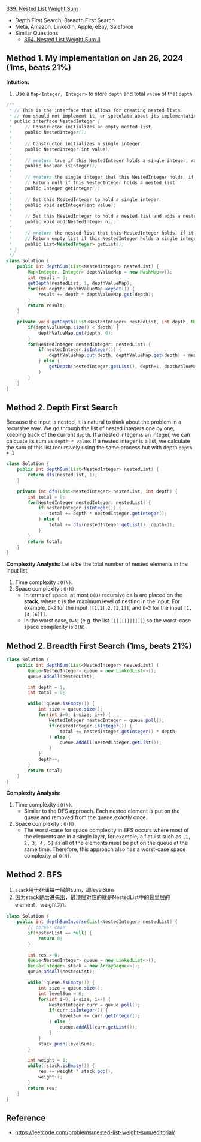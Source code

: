 [339. Nested List Weight Sum](https://leetcode.com/problems/nested-list-weight-sum/description/)

* Depth First Search, Breadth First Search
* Meta, Amazon, LinkedIn, Apple, eBay, Saleforce
* Similar Questions
    * [364. Nested List Weight Sum II](https://leetcode.com/problems/nested-list-weight-sum-ii/description/)


## Method 1. My implementation on Jan 26, 2024 (1ms, beats 21%)
**Intuition:**
1. Use a `Map<Integer, Integer>` to store `depth` and total `value` of that `depth`

```Java
/**
 * // This is the interface that allows for creating nested lists.
 * // You should not implement it, or speculate about its implementation
 * public interface NestedInteger {
 *     // Constructor initializes an empty nested list.
 *     public NestedInteger();
 *
 *     // Constructor initializes a single integer.
 *     public NestedInteger(int value);
 *
 *     // @return true if this NestedInteger holds a single integer, rather than a nested list.
 *     public boolean isInteger();
 *
 *     // @return the single integer that this NestedInteger holds, if it holds a single integer
 *     // Return null if this NestedInteger holds a nested list
 *     public Integer getInteger();
 *
 *     // Set this NestedInteger to hold a single integer.
 *     public void setInteger(int value);
 *
 *     // Set this NestedInteger to hold a nested list and adds a nested integer to it.
 *     public void add(NestedInteger ni);
 *
 *     // @return the nested list that this NestedInteger holds, if it holds a nested list
 *     // Return empty list if this NestedInteger holds a single integer
 *     public List<NestedInteger> getList();
 * }
 */
class Solution {
    public int depthSum(List<NestedInteger> nestedList) {
        Map<Integer, Integer> depthValueMap = new HashMap<>();
        int result = 0;
        getDepth(nestedList, 1, depthValueMap);
        for(int depth: depthValueMap.keySet()) {
            result += depth * depthValueMap.get(depth);
        }
        return result;
    }

    private void getDepth(List<NestedInteger> nestedList, int depth, Map<Integer, Integer> depthValueMap) {
        if(depthValueMap.size() < depth) {
            depthValueMap.put(depth, 0);
        }
        for(NestedInteger nestedInteger: nestedList) {
            if(nestedInteger.isInteger()) {
                depthValueMap.put(depth, depthValueMap.get(depth) + nestedInteger.getInteger());
            } else {
                getDepth(nestedInteger.getList(), depth+1, depthValueMap);
            }
        }
    }
}
```


## Method 2. Depth First Search
Because the input is nested, it is natural to think about the problem in a recursive way.
We go through the list of nested integers one by one, keeping track of the current `depth`. 
If a nested integer is an integer, we can calcuate its sum as `depth * value`. 
If a nested integer is a list, we calculate the sum of this list recursively using the same process but with depth `depth + 1`
```Java
class Solution {
    public int depthSum(List<NestedInteger> nestedList) {
        return dfs(nestedList, 1);
    }

    private int dfs(List<NestedInteger> nestedList, int depth) {
        int total = 0;
        for(NestedInteger nestedInteger: nestedList) {
            if(nestedInteger.isInteger()) {
                total += depth * nestedInteger.getInteger();
            } else {
                total += dfs(nestedInteger.getList(), depth+1);
            }
        }
        return total;
    }
}
```
**Complexity Analysis:**
Let `N` be the total number of nested elements in the input list
1. Time complexity : `O(N)`.
2. Space complexity : `O(N)`.
    * In terms of space, at most `O(D)` recursive calls are placed on the **stack**, where `D` is the maximum level of nesting in the input. For example, `D=2` for the input `[[1,1],2,[1,1]]`, and `D=3` for the input `[1,[4,[6]]]`.
    * In the worst case, `D=N`, (e.g. the list `[[[[[[]]]]]]`) so the worst-case space complexity is `O(N)`.


## Method 2. Breadth First Search (1ms, beats 21%)
```Java
class Solution {
    public int depthSum(List<NestedInteger> nestedList) {
        Queue<NestedInteger> queue = new LinkedList<>();
        queue.addAll(nestedList);

        int depth = 1;
        int total = 0;

        while(!queue.isEmpty()) {
            int size = queue.size();
            for(int i=0; i<size; i++) {
                NestedInteger nestedInteger = queue.poll();
                if(nestedInteger.isInteger()) {
                    total += nestedInteger.getInteger() * depth;
                } else {
                    queue.addAll(nestedInteger.getList());
                }
            }
            depth++;
        }
        return total;
    }
}
```
**Complexity Analysis:**
1. Time complexity : `O(N)`.
    * Similar to the DFS approach. Each nested element is put on the queue and removed from the queue exactly once.
2. Space complexity : `O(N)`.
    * The worst-case for space complexity in BFS occurs where most of the elements are in a single layer, for example, a flat list such as `[1, 2, 3, 4, 5]` as all of the elements must be put on the queue at the same time. Therefore, this approach also has a worst-case space complexity of `O(N)`.


## Method 2. BFS
1. `stack`用于存储每一层的sum，即levelSum
2. 因为stack是后进先出，最顶层对应的就是NestedList中的最里层的element，weight为1。
```java
class Solution {
    public int depthSumInverse(List<NestedInteger> nestedList) {
        // corner case
        if(nestedList == null) {
            return 0;
        }

        int res = 0;
        Queue<NestedInteger> queue = new LinkedList<>();
        Deque<Integer> stack = new ArrayDeque<>();
        queue.addAll(nestedList);

        while(!queue.isEmpty()) {
            int size = queue.size();
            int levelSum = 0;
            for(int i=0; i<size; i++) {
                NestedInteger curr = queue.poll();
                if(curr.isInteger()) {
                    levelSum += curr.getInteger();
                } else {
                    queue.addAll(curr.getList());
                }
            }
            stack.push(levelSum);
        }

        int weight = 1;
        while(!stack.isEmpty()) {
            res += weight * stack.pop();
            weight++;
        }
        return res;
    }
}
```



## Reference
* https://leetcode.com/problems/nested-list-weight-sum/editorial/